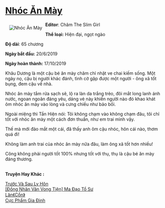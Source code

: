 <a href="https://utruyen.com/nhoc-an-may/22024/" title="Nhóc Ăn Mày"><h1>Nhóc Ăn Mày</h1></a><div style="display:table"><img align="right" style="float: left; padding: 10px;" src="https://utruyen.com/images/story/200x260/nhoc-an-may.jpg" alt="Nhóc Ăn Mày"><b>Editor</b>: Châm The Slim Girl<p></p><b>Thể loại:</b> Hiện đại, ngọt ngào<p></p><b>Độ dài</b>: 65 chương<p></p><b>Ngày bắt đầu:</b> 20/6/2019<p></p><b>Ngày hoàn thành:</b> 17/10/2019<p></p>Khâu Dương là một cậu bé ăn mày chăm chỉ nhặt ve chai kiếm sống. Một ngày nọ, cậu bị người khác đánh, tình cờ gặp được một người - ông xã tốt bụng, đem cậu về nhà.<p></p>Nhóc ăn mày tắm rửa sạch sẽ, lộ ra làn da trắng trẻo, đôi mắt long lanh ánh nước, ngoan ngoãn đáng yêu, dáng vẻ này khiến người nào đó khao khát ôm nhóc ăn mày vào lòng và cưng chiều như bảo bối.<p></p>Ngoài miệng thì Tần Hiện nói: Tôi không chạm vào không chạm đâu, tôi chỉ tốt với nhóc ăn mày một cách đơn thuần, như em trai mình vậy.<p></p>Thế mà mới đảo mắt một cái, đã thấy anh ôm cậu nhóc, hôn cái nào, thơm quá đi!<p></p>Không làm anh trai của nhóc ăn mày nữa đâu, làm ông xã tốt hơn nhiều!<p></p>Công không phải người tốt 100% nhưng tốt với thụ, thụ là cậu bé ăn mày đáng thương.</div><p><br><b>Truyện Hay Khác :</b></p><a href="https://utruyen.com/truoc-va-sau-ly-hon/22023/" alt="Trước Và Sau Ly Hôn">Trước Và Sau Ly Hôn</a><br/><a href="https://github.com/quanluxury/ngontinh_sac/tree/master/truyenhay/19522/" alt="[Đồng Nhân Văn Vong Tiện] Ma Đạo Tổ Sư">[Đồng Nhân Văn Vong Tiện] Ma Đạo Tổ Sư</a><br/><a href="https://github.com/quanluxury/dammy/tree/master/truyenhay/25001/" alt="Lăn《Cổn》">Lăn《Cổn》</a><br/><a href="https://github.com/quanluxury/truyenhot/tree/master/truyenhay/526/" alt="Cực Phẩm Gia Đinh">Cực Phẩm Gia Đinh</a><br/>